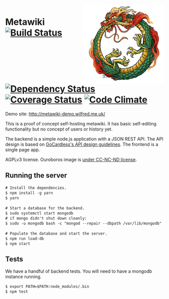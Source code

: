 <img src="binary_files/ouroboros.jpg" align="right"/>

# Metawiki [![Build Status](https://travis-ci.org/Wilfred/metawiki.svg?branch=master)](https://travis-ci.org/Wilfred/metawiki) [![Dependency Status](https://david-dm.org/wilfred/metawiki.svg)](https://david-dm.org/wilfred/metawiki) [![Coverage Status](https://coveralls.io/repos/Wilfred/metawiki/badge.svg)](https://coveralls.io/r/Wilfred/metawiki) [![Code Climate](https://codeclimate.com/github/Wilfred/metawiki/badges/gpa.svg)](https://codeclimate.com/github/Wilfred/metawiki)

Demo site: http://metawiki-demo.wilfred.me.uk/

This is a proof of concept self-hosting metawiki. It has basic
self-editing functionality but no concept of users or history yet.

The backend is a simple node.js application with a JSON REST API. The
API design is based on
[GoCardless's API design guidelines](https://github.com/gocardless/http-api-design/blob/master/README.md). The
frontend is a single page app.

AGPLv3 license. Ouroboros image is [under CC-NC-ND license](https://www.flickr.com/photos/vaxzine/3389513720).

## Running the server

```
# Install the dependencies.
$ npm install -g yarn
$ yarn

# Start a database for the backend.
$ sudo systemctl start mongodb
# if mongo didn't shut down cleanly:
$ sudo -u mongodb bash -c "mongod --repair --dbpath /var/lib/mongodb"

# Populate the database and start the server.
$ npm run load-db
$ npm start
```

## Tests

We have a handful of backend tests. You will need to have a mongodb
instance running.

```
$ export PATH=$PATH:node_modules/.bin
$ npm test
```

